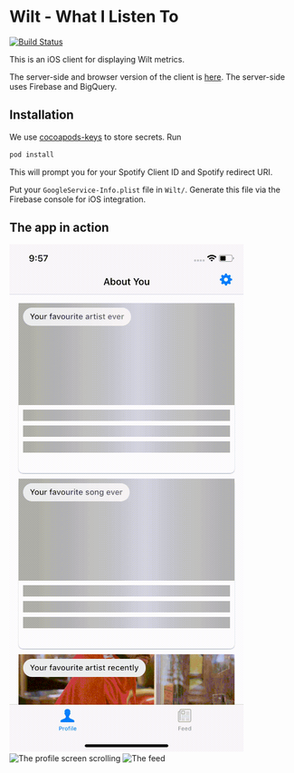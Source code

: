 # Wilt - What I Listen To

[![Build Status](https://travis-ci.org/oliveroneill/wilt-ios.svg?branch=master)](https://travis-ci.org/oliveroneill/wilt-ios)

This is an iOS client for displaying Wilt metrics.

The server-side and browser version of the client is [here](https://github.com/oliveroneill/wilt).
The server-side uses Firebase and BigQuery.

## Installation
We use [cocoapods-keys](https://github.com/orta/cocoapods-keys) to store
secrets.
Run
```bash
pod install
```
This will prompt you for your Spotify Client ID and Spotify redirect URI.

Put your `GoogleService-Info.plist` file in `Wilt/`. Generate this file via the
Firebase console for iOS integration.

## The app in action
![The profile screen with shimmering load](gifs/profile.gif)
![The profile screen scrolling](gifs/profile_scroll.gif)
![The feed](gifs/feed.gif)
